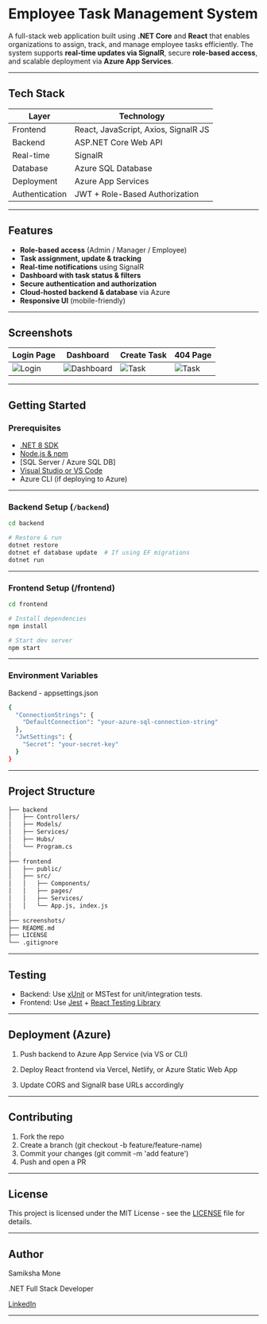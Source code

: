 # Employee Task Management System

A full-stack web application built using **.NET Core** and **React** that enables organizations to assign, track, and manage employee tasks efficiently. The system supports **real-time updates via SignalR**, secure **role-based access**, and scalable deployment via **Azure App Services**.

---

## Tech Stack

| Layer       | Technology                              |
|-------------|------------------------------------------|
| Frontend    | React, JavaScript, Axios, SignalR JS     |
| Backend     | ASP.NET Core Web API                     |
| Real-time   | SignalR                                  |
| Database    | Azure SQL Database                       |
| Deployment  | Azure App Services                       |
| Authentication | JWT + Role-Based Authorization       |

---

## Features

- **Role-based access** (Admin / Manager / Employee)
- **Task assignment, update & tracking**
- **Real-time notifications** using SignalR
- **Dashboard with task status & filters**
- **Secure authentication and authorization**
- **Cloud-hosted backend & database** via Azure
- **Responsive UI** (mobile-friendly)

---

## Screenshots

| Login Page | Dashboard | Create Task | 404 Page |
|------------|-----------|-------------|-------------|
| ![Login](screenshots/login.png) | ![Dashboard](screenshots/dashboard.png) | ![Task](screenshots/create-task.png) | ![Task](screenshots/pageNotFound.png) |


---

## Getting Started

### Prerequisites

- [.NET 8 SDK](https://dotnet.microsoft.com/)
- [Node.js & npm](https://nodejs.org/)
- [SQL Server / Azure SQL DB]
- [Visual Studio or VS Code](https://code.visualstudio.com/)
- Azure CLI (if deploying to Azure)

---

### Backend Setup (`/backend`)

```bash
cd backend

# Restore & run
dotnet restore
dotnet ef database update  # If using EF migrations
dotnet run
```
---

### Frontend Setup (/frontend)

```bash
cd frontend

# Install dependencies
npm install

# Start dev server
npm start
```
---

### Environment Variables
Backend - appsettings.json

```bash
{
  "ConnectionStrings": {
    "DefaultConnection": "your-azure-sql-connection-string"
  },
  "JwtSettings": {
    "Secret": "your-secret-key"
  }
}

```
---

## Project Structure

```bash
├── backend
│   ├── Controllers/
│   ├── Models/
│   ├── Services/
│   ├── Hubs/
│   └── Program.cs
│
├── frontend
│   ├── public/
│   ├── src/
│   │   ├── Components/
│   │   ├── pages/
│   │   ├── Services/
│   │   └── App.js, index.js
│
├── screenshots/
├── README.md
├── LICENSE
└── .gitignore

```
---

## Testing

- Backend: Use [xUnit](https://xunit.net/) or MSTest for unit/integration tests.
- Frontend: Use [Jest](https://jestjs.io/) + [React Testing Library](https://testing-library.com/)

---

## Deployment (Azure)

1. Push backend to Azure App Service (via VS or CLI)

2. Deploy React frontend via Vercel, Netlify, or Azure Static Web App

3. Update CORS and SignalR base URLs accordingly

---

## Contributing

1. Fork the repo
2. Create a branch (git checkout -b feature/feature-name)
3. Commit your changes (git commit -m 'add feature')
4. Push and open a PR

---

## License

This project is licensed under the MIT License - see the [LICENSE](LICENSE) file for details.

---

## Author

Samiksha Mone

.NET Full Stack Developer

[LinkedIn](www.linkedin.com/in/samiksha-mone-8a23b7182)

---

